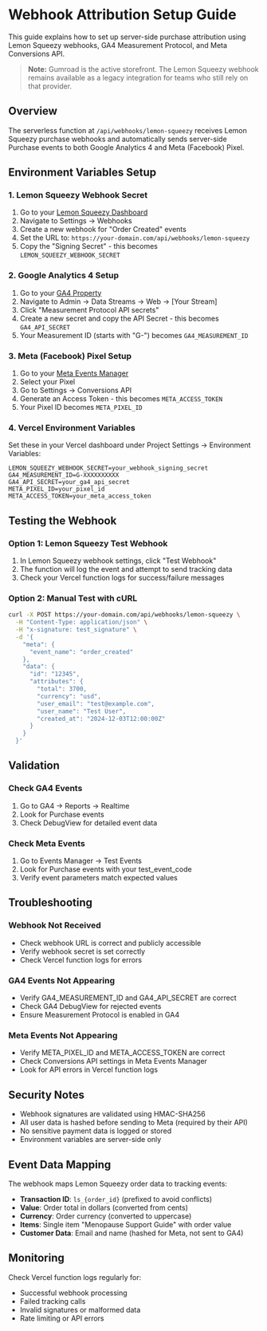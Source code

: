 # Webhook Attribution Setup Guide

This guide explains how to set up server-side purchase attribution using Lemon Squeezy webhooks, GA4 Measurement Protocol, and Meta Conversions API.

> **Note:** Gumroad is the active storefront. The Lemon Squeezy webhook remains available as a legacy integration for teams who still rely on that provider.

## Overview

The serverless function at `/api/webhooks/lemon-squeezy` receives Lemon Squeezy purchase webhooks and automatically sends server-side Purchase events to both Google Analytics 4 and Meta (Facebook) Pixel.

## Environment Variables Setup

### 1. Lemon Squeezy Webhook Secret

1. Go to your [Lemon Squeezy Dashboard](https://app.lemonsqueezy.com)
2. Navigate to Settings → Webhooks
3. Create a new webhook for "Order Created" events
4. Set the URL to: `https://your-domain.com/api/webhooks/lemon-squeezy`
5. Copy the "Signing Secret" - this becomes `LEMON_SQUEEZY_WEBHOOK_SECRET`

### 2. Google Analytics 4 Setup

1. Go to your [GA4 Property](https://analytics.google.com)
2. Navigate to Admin → Data Streams → Web → [Your Stream]
3. Click "Measurement Protocol API secrets"
4. Create a new secret and copy the API Secret - this becomes `GA4_API_SECRET`
5. Your Measurement ID (starts with "G-") becomes `GA4_MEASUREMENT_ID`

### 3. Meta (Facebook) Pixel Setup

1. Go to your [Meta Events Manager](https://business.facebook.com/events_manager)
2. Select your Pixel
3. Go to Settings → Conversions API
4. Generate an Access Token - this becomes `META_ACCESS_TOKEN`
5. Your Pixel ID becomes `META_PIXEL_ID`

### 4. Vercel Environment Variables

Set these in your Vercel dashboard under Project Settings → Environment Variables:

```
LEMON_SQUEEZY_WEBHOOK_SECRET=your_webhook_signing_secret
GA4_MEASUREMENT_ID=G-XXXXXXXXXX
GA4_API_SECRET=your_ga4_api_secret
META_PIXEL_ID=your_pixel_id
META_ACCESS_TOKEN=your_meta_access_token
```

## Testing the Webhook

### Option 1: Lemon Squeezy Test Webhook

1. In Lemon Squeezy webhook settings, click "Test Webhook"
2. The function will log the event and attempt to send tracking data
3. Check your Vercel function logs for success/failure messages

### Option 2: Manual Test with cURL

```bash
curl -X POST https://your-domain.com/api/webhooks/lemon-squeezy \
  -H "Content-Type: application/json" \
  -H "x-signature: test_signature" \
  -d '{
    "meta": {
      "event_name": "order_created"
    },
    "data": {
      "id": "12345",
      "attributes": {
        "total": 3700,
        "currency": "usd",
        "user_email": "test@example.com",
        "user_name": "Test User",
        "created_at": "2024-12-03T12:00:00Z"
      }
    }
  }'
```

## Validation

### Check GA4 Events

1. Go to GA4 → Reports → Realtime
2. Look for Purchase events
3. Check DebugView for detailed event data

### Check Meta Events

1. Go to Events Manager → Test Events
2. Look for Purchase events with your test_event_code
3. Verify event parameters match expected values

## Troubleshooting

### Webhook Not Received

- Check webhook URL is correct and publicly accessible
- Verify webhook secret is set correctly
- Check Vercel function logs for errors

### GA4 Events Not Appearing

- Verify GA4_MEASUREMENT_ID and GA4_API_SECRET are correct
- Check GA4 DebugView for rejected events
- Ensure Measurement Protocol is enabled in GA4

### Meta Events Not Appearing

- Verify META_PIXEL_ID and META_ACCESS_TOKEN are correct
- Check Conversions API settings in Meta Events Manager
- Look for API errors in Vercel function logs

## Security Notes

- Webhook signatures are validated using HMAC-SHA256
- All user data is hashed before sending to Meta (required by their API)
- No sensitive payment data is logged or stored
- Environment variables are server-side only

## Event Data Mapping

The webhook maps Lemon Squeezy order data to tracking events:

- **Transaction ID**: `ls_{order_id}` (prefixed to avoid conflicts)
- **Value**: Order total in dollars (converted from cents)
- **Currency**: Order currency (converted to uppercase)
- **Items**: Single item "Menopause Support Guide" with order value
- **Customer Data**: Email and name (hashed for Meta, not sent to GA4)

## Monitoring

Check Vercel function logs regularly for:
- Successful webhook processing
- Failed tracking calls
- Invalid signatures or malformed data
- Rate limiting or API errors
